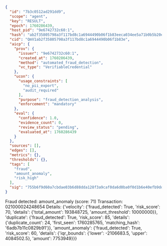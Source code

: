 ```json
{
  "id": "7b3c0512ad291dd9",
  "scope": "agent",
  "key": "RESULT",
  "epoch": 1760286439,
  "host_pid": "9e6742732c60:1",
  "hash": "ab2f35805798a3f117bd8c1a6944490b06f1b83eeca034ee5a71b0b5b20e9dec",
  "cid": "QmV1ab2f35805798a3f117bd8c1a6944490b06f1b83e",
  "aicp": {
    "prov": {
      "issuer": "9e6742732c60:1",
      "created_at": 1760286439,
      "method": "automated_fraud_detection",
      "vc_type": "VerifiableCredential"
    },
    "ucon": {
      "usage_constraints": [
        "no_pii_export",
        "audit_required"
      ],
      "purpose": "fraud_detection_analysis",
      "enforcement": "mandatory"
    },
    "eval": {
      "confidence": 1.0,
      "evidence_count": 0,
      "review_status": "pending",
      "evaluated_at": 1760286439
    }
  },
  "sources": [],
  "edges": [],
  "metrics": {},
  "thresholds": {},
  "tags": [
    "fraud",
    "amount_anomaly",
    "risk_high"
  ],
  "sig": "755b6f9d60a7cbdae03b6d88dda128f3a9caf0da6d0ba0f0d1b6e40efb9dd236"
}
```

Fraud detected: amount_anomaly (score: 71)
Transaction: 021000024248654
Details: {'velocity': {'fraud_detected': True, 'risk_score': 70, 'details': {'total_amount': 193848725, 'amount_threshold': 10000000}}, 'duplicate': {'fraud_detected': True, 'risk_score': 85, 'details': {'duplicate_count': 24, 'first_seen': 1760285765, 'matching_hash': '6adb7b11c0829b91'}}, 'amount_anomaly': {'fraud_detected': True, 'risk_score': 60, 'details': {'iqr_bounds': {'lower': -2106683.5, 'upper': 4084502.5}, 'amount': 7753949}}}